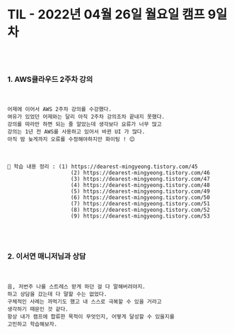 # TIL - 2022년 04월 26일 월요일 캠프 9일차
<br>
<br>

### 1. AWS클라우드 2주차 강의

<br>

    어제에 이어서 AWS 2주차 강의를 수강했다.   
    여유가 있었던 어제와는 달리 아직 2주차 강의조차 끝내지 못했다.   
    강의를 따라만 하면 되는 줄 알았는데 생각보다 요류가 너무 많고  
    강의는 1년 전 AWS를 사용하고 있어서 바뀐 UI 가 많다.  
    아직 밤 늦게까지 오류를 수정해야하지만 화이팅 ! 😊
    
<br>

    📎 학습 내용 정리 : (1) https://dearest-mingyeong.tistory.com/45  
                        (2) https://dearest-mingyeong.tistory.com/46  
                        (3) https://dearest-mingyeong.tistory.com/47
                        (4) https://dearest-mingyeong.tistory.com/48  
                        (5) https://dearest-mingyeong.tistory.com/49  
                        (6) https://dearest-mingyeong.tistory.com/50  
                        (7) https://dearest-mingyeong.tistory.com/51  
                        (8) https://dearest-mingyeong.tistory.com/52  
                        (9) https://dearest-mingyeong.tistory.com/53  
                        
                        
                        

<br>
<br>

### 2. 이서연 매니저님과 상담

<br>

    음, 저번주 나를 스트레스 받게 하던 걸 다 말해버려야지. 
    하고 상담을 갔는데 다 말할 수는 없었다.   
    구체적인 사례는 까먹기도 했고 내 스스로 극복할 수 있을 거라고   
    생각하기 때문인 것 같다.  
    항상 내가 캠프에 합류한 목적이 무엇인지, 어떻게 달성할 수 있을지를  
    고민하고 학습해보자.
    
